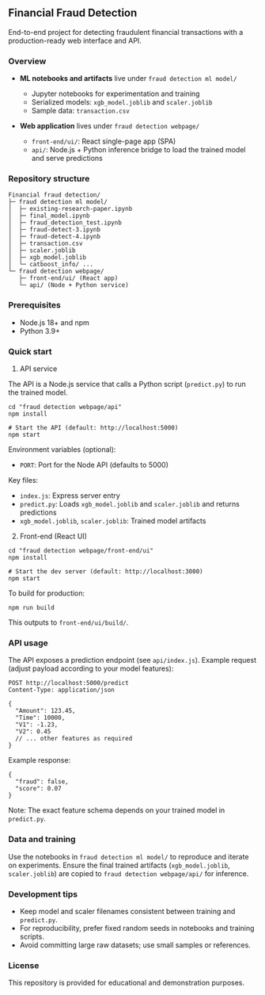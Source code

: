 ## Financial Fraud Detection

End-to-end project for detecting fraudulent financial transactions with a production-ready web interface and API.

### Overview

- **ML notebooks and artifacts** live under `fraud detection ml model/`
  - Jupyter notebooks for experimentation and training
  - Serialized models: `xgb_model.joblib` and `scaler.joblib`
  - Sample data: `transaction.csv`

- **Web application** lives under `fraud detection webpage/`
  - `front-end/ui/`: React single-page app (SPA)
  - `api/`: Node.js + Python inference bridge to load the trained model and serve predictions

### Repository structure

```
Financial fraud detection/
├─ fraud detection ml model/
│  ├─ existing-research-paper.ipynb
│  ├─ final_model.ipynb
│  ├─ fraud_detection_test.ipynb
│  ├─ fraud-detect-3.ipynb
│  ├─ fraud-detect-4.ipynb
│  ├─ transaction.csv
│  ├─ scaler.joblib
│  ├─ xgb_model.joblib
│  └─ catboost_info/ ...
└─ fraud detection webpage/
   ├─ front-end/ui/ (React app)
   └─ api/ (Node + Python service)
```

### Prerequisites

- Node.js 18+ and npm
- Python 3.9+

### Quick start

1) API service

The API is a Node.js service that calls a Python script (`predict.py`) to run the trained model.

```
cd "fraud detection webpage/api"
npm install

# Start the API (default: http://localhost:5000)
npm start
```

Environment variables (optional):

- `PORT`: Port for the Node API (defaults to 5000)

Key files:

- `index.js`: Express server entry
- `predict.py`: Loads `xgb_model.joblib` and `scaler.joblib` and returns predictions
- `xgb_model.joblib`, `scaler.joblib`: Trained model artifacts

2) Front-end (React UI)

```
cd "fraud detection webpage/front-end/ui"
npm install

# Start the dev server (default: http://localhost:3000)
npm start
```

To build for production:

```
npm run build
```

This outputs to `front-end/ui/build/`.

### API usage

The API exposes a prediction endpoint (see `api/index.js`). Example request (adjust payload according to your model features):

```
POST http://localhost:5000/predict
Content-Type: application/json

{
  "Amount": 123.45,
  "Time": 10000,
  "V1": -1.23,
  "V2": 0.45
  // ... other features as required
}
```

Example response:

```
{
  "fraud": false,
  "score": 0.07
}
```

Note: The exact feature schema depends on your trained model in `predict.py`.

### Data and training

Use the notebooks in `fraud detection ml model/` to reproduce and iterate on experiments. Ensure the final trained artifacts (`xgb_model.joblib`, `scaler.joblib`) are copied to `fraud detection webpage/api/` for inference.

### Development tips

- Keep model and scaler filenames consistent between training and `predict.py`.
- For reproducibility, prefer fixed random seeds in notebooks and training scripts.
- Avoid committing large raw datasets; use small samples or references.

### License

This repository is provided for educational and demonstration purposes.


